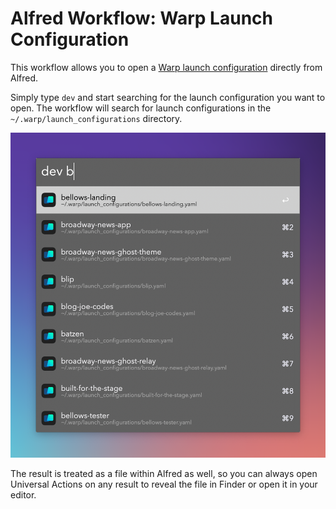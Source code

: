# Alfred Workflow: Warp Launch Configuration

This workflow allows you to open a [Warp launch configuration](https://docs.warp.dev/features/sessions/launch-configurations) directly from Alfred.

Simply type `dev` and start searching for the launch configuration you want to open. The workflow will search for launch configurations in the `~/.warp/launch_configurations` directory.

![Alfred Screenshot](images/alfred-warp-launch-config.png)

The result is treated as a file within Alfred as well, so you can always open Universal Actions on any result to reveal the file in Finder or open it in your editor.
